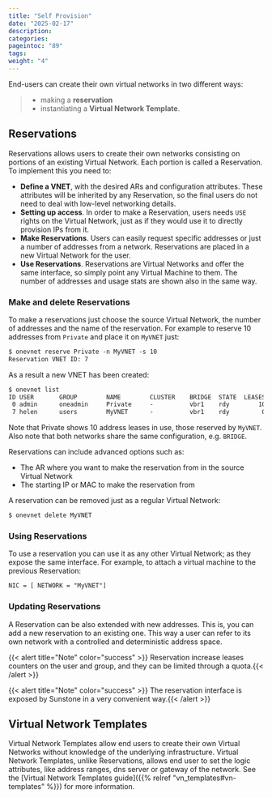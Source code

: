 ```yaml
---
title: "Self Provision"
date: "2025-02-17"
description:
categories:
pageintoc: "89"
tags:
weight: "4"
---
```


<a id="self-provision"></a>

<!--# Virtual Network Self-Provisioning -->

End-users can create their own virtual networks in two different ways:

> - making a **reservation**
> - instantiating a **Virtual Network Template**.

<a id="vgg-vn-reservations"></a>

## Reservations

Reservations allows users to create their own networks consisting on portions of an existing Virtual Network. Each portion is called a Reservation. To implement this you need to:

- **Define a VNET**, with the desired ARs and configuration attributes. These attributes will be inherited by any Reservation, so the final users do not need to deal with low-level networking details.
- **Setting up access**. In order to make a Reservation, users needs `USE` rights on the Virtual Network, just as if they would use it to directly provision IPs from it.
- **Make Reservations**. Users can easily request specific addresses or just a number of addresses from a network. Reservations are placed in a new Virtual Network for the user.
- **Use Reservations**. Reservations are Virtual Networks and offer the same interface, so simply point any Virtual Machine to them. The number of addresses and usage stats are shown also in the same way.

### Make and delete Reservations

To make a reservations just choose the source Virtual Network, the number of addresses and the name of the reservation. For example to reserve 10 addresses from `Private` and place it on `MyVNET` just:

```default
$ onevnet reserve Private -n MyVNET -s 10
Reservation VNET ID: 7
```

As a result a new VNET has been created:

```default
$ onevnet list
ID USER       GROUP        NAME        CLUSTER    BRIDGE  STATE  LEASES
 0 admin      oneadmin     Private     -          vbr1    rdy        10
 7 helen      users        MyVNET      -          vbr1    rdy         0
```

Note that Private shows 10 address leases in use, those reserved by `MyVNET`. Also note that both networks share the same configuration, e.g. `BRIDGE`.

Reservations can include advanced options such as:

- The AR where you want to make the reservation from in the source Virtual Network
- The starting IP or MAC to make the reservation from

A reservation can be removed just as a regular Virtual Network:

```default
$ onevnet delete MyVNET
```

### Using Reservations

To use a reservation you can use it as any other Virtual Network; as they expose the same interface. For example, to attach a virtual machine to the previous Reservation:

```default
NIC = [ NETWORK = "MyVNET"]
```

### Updating Reservations

A Reservation can be also extended with new addresses. This is, you can add a new reservation to an existing one. This way a user can refer to its own network with a controlled and deterministic address space.

{{< alert title="Note" color="success" >}}
Reservation increase leases counters on the user and group, and they can be limited through a quota.{{< /alert >}} 

{{< alert title="Note" color="success" >}}
The reservation interface is exposed by Sunstone in a very convenient way.{{< /alert >}} 

## Virtual Network Templates

Virtual Network Templates allow end users to create their own Virtual Networks without knowledge of the underlying infrastructure. Virtual Network Templates, unlike Reservations, allows end user to set the logic attributes, like address ranges, dns server or gateway of the network. See the [Virtual Network Templates guide]({{% relref "vn_templates#vn-templates" %}}) for more information.
